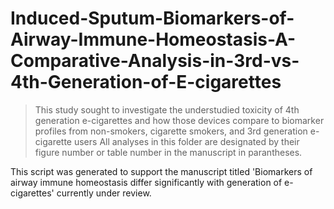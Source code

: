 # Induced-Sputum-Biomarkers-of-Airway-Immune-Homeostasis-A-Comparative-Analysis-in-3rd-vs-4th-Generation-of-E-cigarettes

> This study sought to investigate the understudied toxicity of 4th generation e-cigarettes and how those devices compare to biomarker profiles from non-smokers, cigarette smokers, and 3rd generation e-cigarette users
> All analyses in this folder are designated by their figure number or table number in the manuscript in parantheses.


This script was generated to support the manuscript titled 'Biomarkers of airway immune homeostasis differ significantly with generation of e-cigarettes' currently under review.
